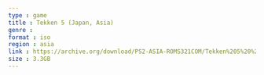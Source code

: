```yaml
---
type : game
title : Tekken 5 (Japan, Asia)
genre : 
format : iso
region : asia
link : https://archive.org/download/PS2-ASIA-ROMS321COM/Tekken%205%20%28Japan%2C%20Asia%29.7z
size : 3.3GB
---
```

